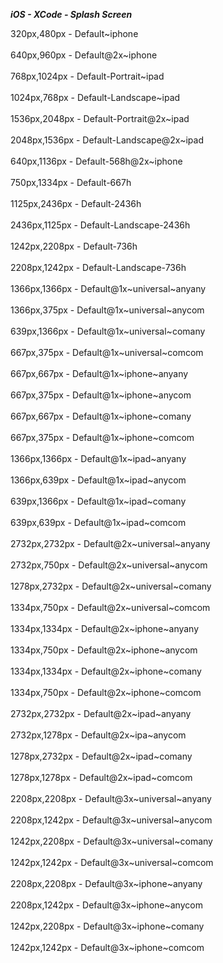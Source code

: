 ***iOS - XCode - Splash Screen***

320px,480px - Default\~iphone<BR><BR>
640px,960px - Default@2x\~iphone<BR><BR>
768px,1024px - Default-Portrait\~ipad<BR><BR>
1024px,768px - Default-Landscape\~ipad<BR><BR>
1536px,2048px - Default-Portrait@2x\~ipad<BR><BR>
2048px,1536px - Default-Landscape@2x\~ipad<BR><BR>
640px,1136px - Default-568h@2x\~iphone<BR><BR>
750px,1334px - Default-667h<BR><BR>
1125px,2436px - Default-2436h<BR><BR>
2436px,1125px - Default-Landscape-2436h<BR><BR>
1242px,2208px - Default-736h<BR><BR>
2208px,1242px - Default-Landscape-736h<BR><BR>
1366px,1366px - Default@1x\~universal\~anyany<BR><BR>
1366px,375px - Default@1x\~universal\~anycom<BR><BR>
639px,1366px - Default@1x\~universal\~comany<BR><BR>
667px,375px - Default@1x\~universal\~comcom<BR><BR>
667px,667px - Default@1x\~iphone\~anyany<BR><BR>
667px,375px - Default@1x\~iphone\~anycom<BR><BR>
667px,667px - Default@1x\~iphone\~comany<BR><BR>
667px,375px - Default@1x\~iphone\~comcom<BR><BR>
1366px,1366px - Default@1x\~ipad\~anyany<BR><BR>
1366px,639px - Default@1x\~ipad\~anycom<BR><BR>
639px,1366px - Default@1x\~ipad\~comany<BR><BR>
639px,639px - Default@1x\~ipad\~comcom<BR><BR>
2732px,2732px - Default@2x\~universal\~anyany<BR><BR>
2732px,750px - Default@2x\~universal\~anycom<BR><BR>
1278px,2732px - Default@2x\~universal\~comany<BR><BR>
1334px,750px - Default@2x\~universal\~comcom<BR><BR>
1334px,1334px - Default@2x\~iphone\~anyany<BR><BR>
1334px,750px - Default@2x\~iphone\~anycom<BR><BR>
1334px,1334px - Default@2x\~iphone\~comany<BR><BR>
1334px,750px - Default@2x\~iphone\~comcom<BR><BR>
2732px,2732px - Default@2x\~ipad\~anyany<BR><BR>
2732px,1278px - Default@2x\~ipa\~anycom<BR><BR>
1278px,2732px - Default@2x\~ipad\~comany<BR><BR>
1278px,1278px - Default@2x\~ipad\~comcom<BR><BR>
2208px,2208px - Default@3x\~universal~anyany<BR><BR>
2208px,1242px - Default@3x\~universal\~anycom<BR><BR>
1242px,2208px - Default@3x\~universal\~comany<BR><BR>
1242px,1242px - Default@3x\~universal\~comcom<BR><BR>
2208px,2208px - Default@3x\~iphone\~anyany<BR><BR>
2208px,1242px - Default@3x\~iphone\~anycom<BR><BR>
1242px,2208px - Default@3x\~iphone\~comany<BR><BR>
1242px,1242px - Default@3x\~iphone\~comcom<BR><BR>

